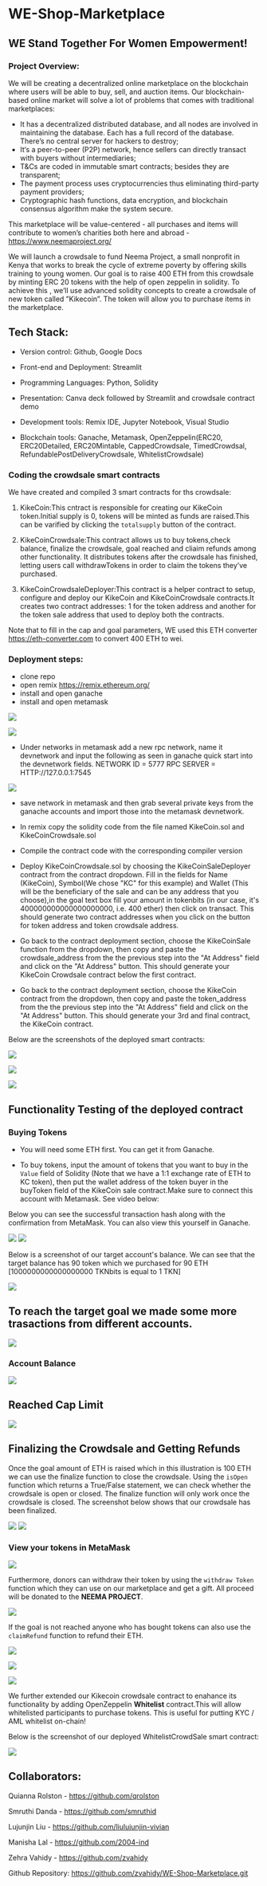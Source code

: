 # WE-Shop-Marketplace

## WE Stand Together For Women Empowerment! 

### Project Overview:
We will be creating a decentralized online marketplace on the blockchain where users will be able to buy, sell, and auction items. Our blockchain-based online market will solve a lot of problems that comes with traditional marketplaces:
* It has a decentralized distributed database, and all nodes are involved in maintaining the database. Each has a full record of the database. There’s no central server for hackers to destroy;
* It‘s a peer-to-peer (P2P) network, hence sellers can directly transact with buyers without intermediaries;
* T&Cs are coded in immutable smart contracts; besides they are transparent;
* The payment process uses cryptocurrencies thus eliminating third-party payment providers;
* Cryptographic hash functions, data encryption, and blockchain consensus algorithm make the system secure.


This marketplace will be value-centered - all purchases and items will contribute to women’s charities both here and abroad - https://www.neemaproject.org/

We will launch a crowdsale to fund Neema Project, a small nonprofit in Kenya that works to break the cycle of extreme poverty by offering skills training to young women. Our goal is to raise 400 ETH from this crowdsale by minting ERC 20 tokens with the help of open zeppelin in solidity. To achieve this , we’ll use advanced solidity concepts to create a crowdsale of new token called ”Kikecoin”. The token will allow you to purchase items in the marketplace.

## Tech Stack:
* Version control: Github, Google Docs 

* Front-end and Deployment: Streamlit

* Programming Languages: Python, Solidity

* Presentation: Canva deck followed by Streamlit and crowdsale contract demo
* Development tools: Remix IDE, Jupyter Notebook, Visual Studio

* Blockchain tools: Ganache, Metamask, OpenZeppelin(ERC20, ERC20Detailed,
     ERC20Mintable, CappedCrowdsale, TimedCrowdsal, RefundablePostDeliveryCrowdsale, WhitelistCrowdsale)



### Coding the crowdsale smart contracts

We have created and compiled 3 smart contracts for ths crowdsale:

1. KikeCoin:This cntract is responsible for creating our KikeCoin token.Initial supply is 0, tokens will be minted as funds are raised.This can be varified by clicking the `totalsupply` button of the contract.

2. KikeCoinCrowdsale:This contract allows us to buy tokens,check balance, finalize the crowdsale, goal reached and cliaim refunds among other functionality. It distributes tokens after the crowdsale has finished, letting users call withdrawTokens in order to claim the tokens they’ve purchased.

3. KikeCoinCrowdsaleDeployer:This contract is a helper contract to setup, configure and deploy our KikeCoin and KikeCoinCrowdsale contracts.It creates two contract addresses: 1 for the token address and another for the token sale address that used to deploy both the contracts.

Note that to fill in the cap and goal parameters, WE used this ETH converter https://eth-converter.com to convert 400 ETH to wei.


### Deployment steps:

* clone repo
* open remix https://remix.ethereum.org/
* install and open ganache
* install and open metamask

![](Images/ganache1.png)

![](Images/MetaMask.png)

* Under networks in metamask add a new rpc network, name it devnetwork and input the following as seen in ganache quick start into the devnetwork fields. NETWORK ID = 5777 RPC SERVER = HTTP://127.0.0.1:7545

![](Images/Import_Accounts.png)

* save network in metamask and then grab several private keys from the ganache accounts and import those into the metamask devnetwork.

* In remix copy the solidity code from the file named KikeCoin.sol and KikeCoinCrowdsale.sol

* Compile the contract code with the corresponding compiler version

* Deploy KikeCoinCrowdsale.sol by choosing the KikeCoinSaleDeployer contract from the contract dropdown. Fill in the fields for Name (KikeCoin), Symbol(We chose "KC" for this example) and Wallet (This will be the beneficiary of the sale and can be any address that you choose),in the goal text box fill your amount in tokenbits (in our case, it's 400000000000000000000, i.e. 400 ether) then click on transact. This should generate two contract addresses when you click on the button for token address and token crowdsale address.

* Go back to the contract deployment section, choose the KikeCoinSale function from the dropdown, then copy and paste the crowdsale_address from the the previous step into the "At Address" field and click on the "At Address" button. This should generate your KikeCoin Crowdsale contract below the first contract.

* Go back to the contract deployment section, choose the KikeCoin contract from the dropdown, then copy and paste the token_address from the the previous step into the "At Address" field and click on the "At Address" button. This should generate your 3rd and final contract, the KikeCoin contract.

Below are the screenshots of the deployed smart contracts:

![](Images/deployer_contract.jpg)

![](Images/crowdsale_contract.jpg)

![](Images/kikecoin_contract.jpg)

## Functionality Testing of the deployed contract

### Buying Tokens

* You will need some ETH first. You can get it from Ganache.

* To buy tokens, input the amount of tokens that you want to buy in the `Value` field of Solidity (Note that we have a 1:1 exchange rate of ETH to KC token), then put the wallet address of the token buyer in the buyToken field of the KikeCoin sale contract.Make sure to connect this account with Metamask. See video below:

[](Images/Buy_Token.mov)


Below you can see the successful transaction hash along with the confirmation from MetaMask. You can also view this yourself in Ganache.

![](Images/Ganache_bal.jpg)
![](Images/Ganache_balance.jpg)

Below is a screenshot of our target account's balance. We can see that the target balance has 90 token which we purchased for 90 ETH [1000000000000000000 TKNbits is equal to 1 TKN]

![](Images/Token_Balance.jpg)

## To reach the target goal we made some more trasactions from different accounts. 

![](Images/Transaction_varification.jpg)

### Account Balance

![](Images/Account_balances.jpg)

## Reached Cap Limit

![](Images/cap_reached.jpg)

## Finalizing the Crowdsale and Getting Refunds

Once the goal amount of ETH is raised which in this illustration is 100 ETH we can use the finalize function to close the crowdsale. Using the ``isOpen`` function which returns a True/False statement, we can check whether the crowdsale is open or closed. The finalize function will only work once the crowdsale is closed. The screenshot below shows that our crowdsale has been finalized.

![](Images/finalize.jpg)
![](Images/Finlized_crowdsale.jpg)

### View your tokens in MetaMask

![](Images/AddedToken.jpg)

Furthermore, donors can withdraw their token by using the `withdraw Token` function which they can use on our marketplace and get a gift. All proceed will be donated to the **NEEMA PROJECT**.

![](Images/WithdrawToken.jpg)


 If the goal is not reached anyone who has bought tokens can also use the ``claimRefund`` function to refund their ETH.

![](Images/claim.jpg)

![](Images/claim_refund.jpg)

![](Images/metamask_refund.jpg)

We further extended our Kikecoin crowdsale contract to enahance its functionality by adding OpenZeppelin  **Whitelist** contract.This will allow whitelisted participants to purchase tokens. This is useful for putting KYC / AML whitelist on-chain!

Below is the screenshot of our deployed WhitelistCrowdSale smart contract:

![](Images/Whitelist.jpg)

## Collaborators:
Quianna Rolston - https://github.com/qrolston

Smruthi Danda - https://github.com/smruthid

Lujunjin Liu - https://github.com/liulujunjin-vivian

Manisha Lal - https://github.com/2004-ind

Zehra Vahidy - https://github.com/zvahidy

Github Repository: https://github.com/zvahidy/WE-Shop-Marketplace.git
